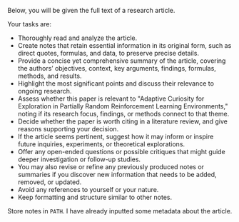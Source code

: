 Below, you will be given the full text of a research article.

Your tasks are:
- Thoroughly read and analyze the article.
- Create notes that retain essential information in its original form, such as direct quotes, formulas, and data, to preserve precise details.
- Provide a concise yet comprehensive summary of the article, covering the authors’ objectives, context, key arguments, findings, formulas, methods, and results.
- Highlight the most significant points and discuss their relevance to ongoing research.
- Assess whether this paper is relevant to "Adaptive Curiosity for Exploration in Partially Random Reinforcement Learning Environments," noting if its research focus, findings, or methods connect to that theme.
- Decide whether the paper is worth citing in a literature review, and give reasons supporting your decision.
- If the article seems pertinent, suggest how it may inform or inspire future inquiries, experiments, or theoretical explorations.
- Offer any open-ended questions or possible critiques that might guide deeper investigation or follow-up studies.
- You may also revise or refine any previously produced notes or summaries if you discover new information that needs to be added, removed, or updated.
- Avoid any references to yourself or your nature.
- Keep formatting and structure similar to other notes.

Store notes in `PATH`. I have already inputted some metadata about the article.
